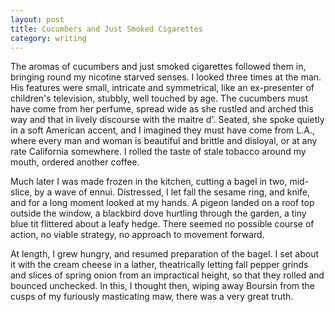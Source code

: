 ```yaml
---
layout: post
title: Cucumbers and Just Smoked Cigarettes
category: writing
---
```


The aromas of cucumbers and just smoked cigarettes followed them in, bringing round my nicotine starved senses. I looked three times at the man. His features were small, intricate and symmetrical, like an ex-presenter of children's television, stubbly, well touched by age. The cucumbers must have come from her perfume, spread wide as she rustled and arched this way and that in lively discourse with the maitre d'. Seated, she spoke quietly in a soft American accent, and I imagined they must have come from L.A., where every man and woman is beautiful and brittle and disloyal, or at any rate California somewhere. I rolled the taste of stale tobacco around my mouth, ordered another coffee.

Much later I was made frozen in the kitchen, cutting a bagel in two, mid-slice, by a wave of ennui. Distressed, I let fall the sesame ring, and knife, and for a long moment looked at my hands. A pigeon landed on a roof top outside the window, a blackbird dove hurtling through the garden, a tiny blue tit flittered about a leafy hedge. There seemed no possible course of action, no viable strategy, no approach to movement forward.

At length, I grew hungry, and resumed preparation of the bagel. I set about it with the cream cheese in a lather, theatrically letting fall pepper grinds and slices of spring onion from an impractical height, so that they rolled and bounced unchecked. In this, I thought then, wiping away Boursin from the cusps of my furiously masticating maw, there was a very great truth.